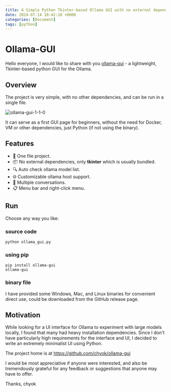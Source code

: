 ```yaml
---
title: A Simple Python Tkinter-based Ollama GUI with no external dependencies
date: 2024-07-14 10:42:18 +8000
categories: [Document]
tags: [python]
---
```


# Ollama-GUI

Hello everyone, I would like to share with you [ollama-gui](https://github.com/chyok/ollama-gui) - a lightweight, Tkinter-based python GUI for the Ollama.

## Overview

The project is very simple, with no other dependencies, and can be run in a single file.

![ollama-gui-1-1-0](https://github.com/user-attachments/assets/d70925e7-bc25-40f8-b1e0-6dca152a4e23)

It can serve as a first GUI page for beginners, without the need for Docker, VM or other dependencies, just Python (if not using the binary).


## Features

+ 🎨 One file project.
+ 📦 No external dependencies, only **tkinter** which is usually bundled.
+ 🔍 Auto check ollama model list.
+ 🌐 Customizable ollama host support.
+ 💬 Multiple conversations.
+ 📋 Menu bar and right-click menu.

## Run
Choose any way you like:

### source code

```
python ollama_gui.py
```

### using pip

```
pip install ollama-gui
ollama-gui
```

### binary file
I have provided some Windows, Mac, and Linux binaries for convenient direct use, could be downloaded from the GitHub release page.

## Motivation

While looking for a UI interface for Ollama to experiment with large models locally, I found that many had heavy installation dependencies. Since I don't have particularly high requirements for the interface and UI, I decided to write an extremely minimalist UI using Python.

The project home is at https://github.com/chyok/ollama-gui

I would be most appreciative if anyone were interested, and also be tremendously grateful for any feedback or suggestions that anyone may have to offer.

Thanks,
chyok




